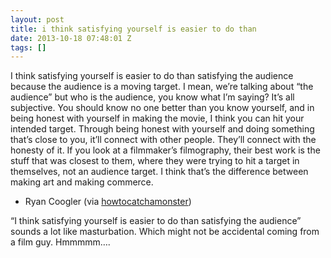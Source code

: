 ```yaml
---
layout: post
title: i think satisfying yourself is easier to do than
date: 2013-10-18 07:48:01 Z
tags: []
---
```

I think satisfying yourself is easier to do than satisfying the audience because the audience is a moving target. I mean, we’re talking about “the audience” but who is the audience, you know what I’m saying? It’s all subjective. You should know no one better than you know yourself, and in being honest with yourself in making the movie, I think you can hit your intended target. Through being honest with yourself and doing something that’s close to you, it’ll connect with other people. They’ll connect with the honesty of it. If you look at a filmmaker’s filmography, their best work is the stuff that was closest to them, where they were trying to hit a target in themselves, not an audience target. I think that’s the difference between making art and making commerce.

*   Ryan Coogler (via [howtocatchamonster](http://howtocatchamonster.tumblr.com/))

“I think satisfying yourself is easier to do than satisfying the audience” sounds a lot like masturbation. Which might not be accidental coming from a film guy. Hmmmmm….


